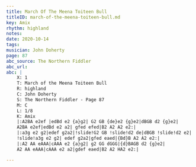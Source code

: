 ```yaml
---
title: March Of The Meena Toiteen Bull 
titleID: march-of-the-meena-toiteen-bull.md
key: Amix
rhythm: highland
notes: 
date: 2020-10-14
tags:
musician: John Doherty
page: 87
abc_source: The Northern Fiddler
abc_url: 
abc: |
    X: 1
    T: March of the Meena Toiteen Bull
    R: highland
    C: John Doherty
    S: The Northern Fiddler - Page 87
    M: C
    L: 1/8
    K: Amix
    |:A2BA e2ef |edBd e2 {a}g2| G2 GB {de}e2 {g}e2|dBGB d2 {g}e2|
    A2BA e2ef|edBd e2 a2| gfed efed|B2 A2 A2 e2:|
    |:a3g e2 g2|edef g2a2|!slide!G2 GB !slide!d2 de|dBGB !slide!d2 e2|
    !slide!a3g e2 g2| edef g2a2|gfed eaed|{Bd}B A2 A2 e2:|
    |:A2 AA eAAA|cAAA e2 {a}g2| g2 GG dGGG|{d}BAGB d2 {g}e2|
    A2 AA eAAA|cAAA e2 a2|gdef eaed|B2 A2 HA2 e2:|

---
```

